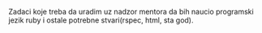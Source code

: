 Zadaci koje treba da uradim uz nadzor mentora da bih naucio programski jezik ruby i ostale potrebne stvari(rspec, html, sta god).